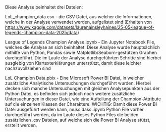 Diese Analyse beinhaltet drei Dateien:

LoL_champion_data.csv - die CSV Datei, aus welcher die Informationen, welche in der Analyse verwendet werden, aufgelistet sind
(Erhalten von https://www.kaggle.com/datasets/laurenainsleyhaines/25-05-league-of-legends-champion-data-2025/data)

League of Legends Champion Analyse.ipynb - Ein Jupyter Notebook File, welches die Analyse an sich beinhaltet. 
Diese Analyse wurde hauptsächlich mithilfe von Python, Pandas sowie Matplotlib/Seaborn-gestützen Graphen durchgeführt. 
Die im Laufe der Analyse durchgeführten Schritte sind hierbei ausgiebig von Klartexterklärungen unterstützt, damit diese leichter nachzuvollziehen sind

LoL Champion Data.pbix - Eine Microsoft Power BI Datei, in welcher zusätzliche Analytische Untersuchungen durchgeführt wurden.
Hierbei decken sich manche Untersuchungen mit gleichen Analysepunkten aus der Python Datei, es befinden sich jedoch noch weitere zusätzliche Untersuchungen in dieser Datei, wie eine Aufteilung der Champion-Attribute auf die einzelnen Klassen der Charaktere.
WICHTIG: Damit diese Power BI Datei ausgeführt werden kann, muss dass .ipynb Python File vorher durchgeführt werden, da im Laufe dieses Python Files die beiden zusätzlichen .csv Dateien, auf welche sich die Power BI Analyse stützt, erstellt werden.
